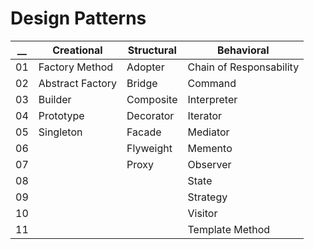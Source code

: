 # Design Patterns
 __| Creational      | Structural   | Behavioral              |
|--| --------------- | ------------ | ----------------------- |
|01| Factory Method  | Adopter      | Chain of Responsability |
|02| Abstract Factory| Bridge       | Command                 |
|03| Builder         | Composite    | Interpreter             |
|04| Prototype       | Decorator    | Iterator                |
|05| Singleton       | Facade       | Mediator                |
|06|                 | Flyweight    | Memento                 |
|07|                 | Proxy        | Observer                |
|08|                 |              | State                   |
|09|                 |              | Strategy                |
|10|                 |              | Visitor                 |
|11|                 |              | Template Method         |
